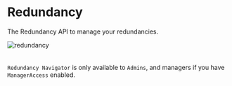 # Redundancy

The Redundancy API to manage your redundancies.

<img src="images/redundancy.jpg" class="logo" alt="redundancy">
</br>
</br>
</br>

<aside class="notice">
<code>Redundancy Navigator</code> is only available to <code>Admins</code>, and managers if you have <code>ManagerAccess</code> enabled.
</aside>
